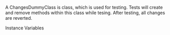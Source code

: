 A ChangesDummyClass is class, which is used for testing. Tests will create and remove methods within this class while tesing. After testing, all changes are reverted.

Instance Variables

